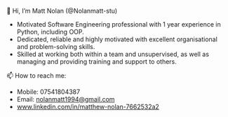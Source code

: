 👋 Hi, I’m Matt Nolan (@Nolanmatt-stu)
 
- Motivated Software Engineering professional with 1 year experience in Python, including OOP.
- Dedicated, reliable and highly motivated with excellent organisational and problem-solving skills.
- Skilled at working both within a team and unsupervised, as well as managing and providing training and support to others. 

📫 How to reach me:
- Mobile: 07541804387
- Email: nolanmatt1994@gmail.com
- www.linkedin.com/in/matthew-nolan-7662532a2

<!---
Nolanmatt-stu/Nolanmatt-stu is a ✨ special ✨ repository because its `README.md` (this file) appears on your GitHub profile.
You can click the Preview link to take a look at your changes.
--->
